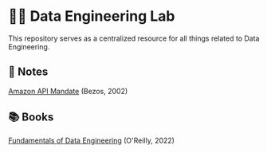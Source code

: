 # 👨‍🔬 Data Engineering Lab 

This repository serves as a centralized resource for all things related to Data Engineering.

## 📝 Notes 

[Amazon API Mandate](./notes/amazon_api_mandate.md) (Bezos, 2002)

## 📚 Books 

[Fundamentals of Data Engineering](./books/fundamentals_of_data_engineering.md) (O'Reilly, 2022)